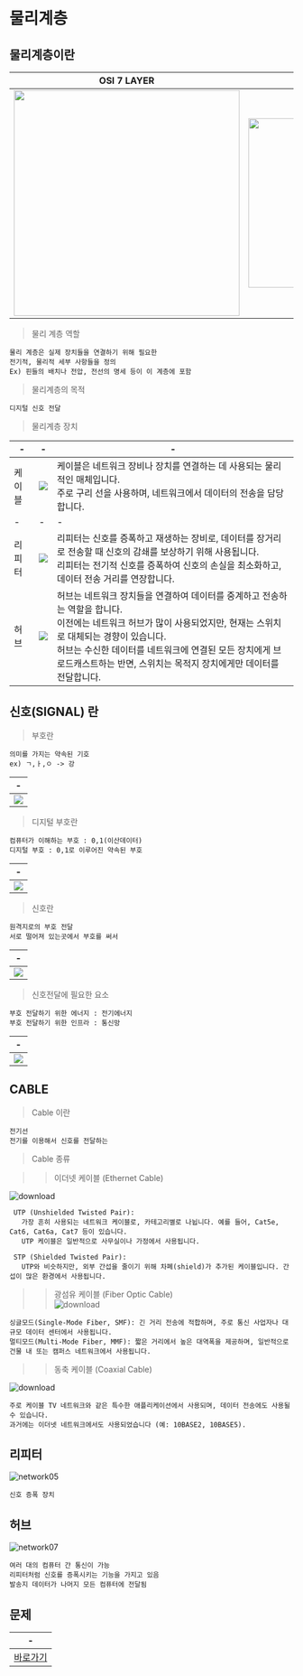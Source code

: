 # 물리계층

물리계층이란
---

|OSI 7 LAYER|PHYSICAL LAYER|
|-|-|
|<img width=400px src="./IMG/1.jpg" />|<img width=300px src="./IMG/2.jpg" />|

> 물리 계층 역할 <br>
```
물리 계층은 실제 장치들을 연결하기 위해 필요한
전기적, 물리적 세부 사항들을 정의
Ex) 핀들의 배치나 전압, 전선의 명세 등이 이 계층에 포함

```

> 물리계층의 목적<br>
```
디지털 신호 전달
```

> 물리계층 장치<br>

|-|-|-|
|-|-|-|
|케이블|<img src="./IMG/3.jpg" />|케이블은 네트워크 장비나 장치를 연결하는 데 사용되는 물리적인 매체입니다.<br>주로 구리 선을 사용하며, 네트워크에서 데이터의 전송을 담당합니다.|
|-|-|-|
|리피터|<img  src="./IMG/4.jpg" />|리피터는 신호를 증폭하고 재생하는 장비로, 데이터를 장거리로 전송할 때 신호의 감쇄를 보상하기 위해 사용됩니다.<br>리피터는 전기적 신호를 증폭하여 신호의 손실을 최소화하고, 데이터 전송 거리를 연장합니다.|
|허브|<img src="./IMG/5.jpg" />|허브는 네트워크 장치들을 연결하여 데이터를 중계하고 전송하는 역할을 합니다.<br>이전에는 네트워크 허브가 많이 사용되었지만, 현재는 스위치로 대체되는 경향이 있습니다.<br>허브는 수신한 데이터를 네트워크에 연결된 모든 장치에게 브로드캐스트하는 반면, 스위치는 목적지 장치에게만 데이터를 전달합니다.|
 

신호(SIGNAL) 란
---
> 부호란<br>
```
의미를 가지는 약속된 기호
ex) ㄱ,ㅏ,ㅇ -> 강
```
|-|
|-|
|<img src="./IMG/6.png" />|

> 디지털 부호란<br>
```
컴퓨터가 이해하는 부호 : 0,1(이산데이터)
디지털 부호 : 0,1로 이루어진 약속된 부호
```

|-|
|-|
|<img src="./IMG/7.png" /> |

> 신호란<br>
```
원격지로의 부호 전달
서로 떨어져 있는곳에서 부호를 써서
```

|-|
|-|
|<img src="./IMG/8.png" /> |

> 신호전달에 필요한 요소<br>
```
부호 전달하기 위한 에너지 : 전기에너지
부호 전달하기 위한 인프라 : 통신망
```
|-|
|-|
|<img src="./IMG/9.png" /> |


CABLE
---
> Cable 이란<br>

```
전기선
전기를 이용해서 신호를 전달하는
```

> Cable 종류<br>

> > 이더넷 케이블 (Ethernet Cable)<br>

![download](./IMG/10.jpg)

```
 UTP (Unshielded Twisted Pair): 
   가장 흔히 사용되는 네트워크 케이블로, 카테고리별로 나뉩니다. 예를 들어, Cat5e, Cat6, Cat6a, Cat7 등이 있습니다. 
   UTP 케이블은 일반적으로 사무실이나 가정에서 사용됩니다.
 
 STP (Shielded Twisted Pair): 
   UTP와 비슷하지만, 외부 간섭을 줄이기 위해 차폐(shield)가 추가된 케이블입니다. 간섭이 많은 환경에서 사용됩니다.
```

> > 광섬유 케이블 (Fiber Optic Cable)<br>
![download](./IMG/11.jpg)

```
싱글모드(Single-Mode Fiber, SMF): 긴 거리 전송에 적합하며, 주로 통신 사업자나 대규모 데이터 센터에서 사용됩니다.
멀티모드(Multi-Mode Fiber, MMF): 짧은 거리에서 높은 대역폭을 제공하며, 일반적으로 건물 내 또는 캠퍼스 네트워크에서 사용됩니다.
```

> > 동축 케이블 (Coaxial Cable)<br>

![download](./IMG/12.jpg)

```
주로 케이블 TV 네트워크와 같은 특수한 애플리케이션에서 사용되며, 데이터 전송에도 사용될 수 있습니다.
과거에는 이더넷 네트워크에서도 사용되었습니다 (예: 10BASE2, 10BASE5).

```


리피터
---

![network05](./IMG/13.jpg)

```
신호 증폭 장치
```


허브
---

![network07](./IMG/14.jpg)

```
여러 대의 컴퓨터 간 통신이 가능
리피터처럼 신호를 증폭시키는 기능을 가지고 있음
발송지 데이터가 나머지 모든 컴퓨터에 전달됨
```


문제
---

|-|
|-|
|[바로가기](./01.md)|

